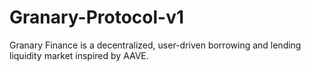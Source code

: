 # Granary-Protocol-v1
Granary Finance is a decentralized, user-driven borrowing and lending liquidity market inspired by AAVE.
